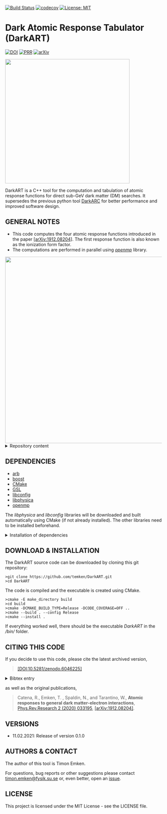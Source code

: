 [![Build Status](https://github.com/temken/DarkART/workflows/Build%20Status/badge.svg)](https://github.com/temken/DarkART/actions)
[![codecov](https://codecov.io/gh/temken/DarkART/branch/main/graph/badge.svg)](https://codecov.io/gh/temken/DarkART)
[![License: MIT](https://img.shields.io/badge/License-MIT-blue.svg)](https://opensource.org/licenses/MIT)

# Dark Atomic Response Tabulator (DarkART)

[![DOI](https://zenodo.org/badge/DOI/10.5281/zenodo.6046224.svg)](https://doi.org/10.5281/zenodo.6046224)
[![PRR](https://img.shields.io/badge/Phys.Rev.Research-2(2020),033195-255773.svg)](https://journals.aps.org/prresearch/abstract/10.1103/PhysRevResearch.2.033195)
[![arXiv](https://img.shields.io/badge/arXiv-1912.08204-B31B1B.svg)](https://arxiv.org/abs/1912.08204)


<img src="https://github.com/temken/DarkART/blob/dev/logo.png?raw=true" width="400">

DarkART is a C++ tool for the computation and tabulation of atomic response functions for direct sub-GeV dark matter (DM) searches.
It supersedes the previous python tool [DarkARC](https://github.com/temken/DarkARC) for better performance and improved software design.

## GENERAL NOTES

- This code computes the four atomic response functions introduced in the paper [[arXiv:1912.08204]](https://arxiv.org/abs/1912.08204). The first response function is also known as the ionization form factor.
- The computations are performed in parallel using [*openmp*](https://www.openmp.org/) library.

<img src="https://user-images.githubusercontent.com/29034913/70995423-d0683c80-20d0-11ea-85bd-fdcb91d972eb.png" width="600">

<details><summary>Repository content</summary>
<p>

The included folders are:

- *bin/*: This folder contains the executable after successful installation together with the configuration files.
- *data/*: Contains files including the RHF coefficients of the initial electron wavefunctions.
- *external/*: This folder will only be created and filled during the build with CMake and will contain the [libphysica](https://github.com/temken/libphysica) library.
- *include/*: All header files of DarkART can be found here.
- *results/*: Each run of DarkART generates result files in a dedicated sub-folder named after the run's ID, which is specified in the configuration file.
- *src/*: Here you find the source code of DarkART.
- *tests/*: All code and executable files of the unit tests are stored here.

</p>
</details>

## DEPENDENCIES

- [arb](https://arblib.org/)
- [boost](https://www.boost.org/)
- [CMake](https://cmake.org/)
- [GSL](https://www.gnu.org/software/gsl/)
- [libconfig](https://github.com/temken/libphysica)
- [libphysica](https://github.com/temken/libphysica)
- [openmp](https://www.openmp.org/)

The *libphysica* and *libconfig* libraries will be downloaded and built automatically using CMake (if not already installed).
The other libraries need to be installed beforehand.

<details><summary>Installation of dependencies</summary>
<p>

On macOS, you can install the dependencies using [homebrew](https://brew.sh/),

```
>brew install arb
>brew install boost
>brew install cmake
>brew install gsl
>brew install libconfig
>brew install libomp
```

or on a Linux machine with APT:

```
>sudo apt-get update
>sudo apt-get install arb
>sudo apt-get install libboost-all-dev
>sudo apt-get install cmake
>sudo apt-get install libgsl-dev
>sudo apt-get install -y libconfig-dev
>sudo apt-get install libomp-dev
```

Alternatively, *libconfig* can be also built from the source files via

```
>wget https://hyperrealm.github.io/libconfig/dist/libconfig-1.7.2.tar.gz
>tar -xvzf libconfig-1.7.2.tar.gz
>pushd libconfig-1.7.2
>./configure
>make
>sudo make install
>popd
```

The installation of *libconfig* is not strictly necessary as the library will also be build during the libphysica build if CMake cannot locate *libconfig* elsewhere.

</p>
</details>

## DOWNLOAD & INSTALLATION

The DarkART source code can be downloaded by cloning this git repository:

```
>git clone https://github.com/temken/DarkART.git 
>cd DarkART
```

The code is compiled and the executable is created using CMake.

```
>cmake -E make_directory build
>cd build
>cmake -DCMAKE_BUILD_TYPE=Release -DCODE_COVERAGE=OFF ..
>cmake --build . --config Release
>cmake --install .
```

If everything worked well, there should be the executable *DarkART* in the */bin/* folder.

## CITING THIS CODE

If you decide to use this code, please cite the latest archived version,

> [[DOI:10.5281/zenodo.6046225]](https://doi.org/10.5281/zenodo.6046225)

<details><summary>Bibtex entry</summary>
<p>

```
@software{DarkART,
  author = {Emken, Timon},
  title = {{Dark Atomic Response Tabulator (DarkART)[Code, v0.1.0]}},
  year         = {2021},
  publisher    = {Zenodo},
  version      = {v0.1.0},
  doi          = {DOI:10.5281/zenodo.6046225},
  url          = {https://doi.org/10.5281/zenodo.6046225},
  howpublished={The code can be found under \url{https://github.com/temken/darkart}.}
}
```

</p>
</details>

as well as the original publications,

>Catena, R., Emken, T. , Spaldin, N., and Tarantino, W., **Atomic responses to general dark matter-electron interactions**, [Phys.Rev.Research 2 (2020) 033195](https://journals.aps.org/prresearch/abstract/10.1103/PhysRevResearch.2.033195), [[arXiv:1912.08204]](https://arxiv.org/abs/1912.08204).



## VERSIONS

- 11.02.2021: Release of version 0.1.0

## AUTHORS & CONTACT

The author of this tool is Timon Emken.

For questions, bug reports or other suggestions please contact [timon.emken@fysik.su.se](mailto:timon.emken@fysik.su.se) or, even better, open an [issue](https://github.com/temken/DarkART/issues).

## LICENSE

This project is licensed under the MIT License - see the LICENSE file.
